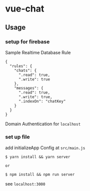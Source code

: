 # vue-chat

## Usage

### setup for firebase

Sample Realtime Database Rule
```
{
  "rules": {
    "chats": {
      ".read": true,
      ".write": true
    },
    "messages": {
      ".read": true,
      ".write": true,
      ".indexOn": "chatKey"
    }
  }
}
```

Domain Authentication for `localhost`

### set up file
add initializeApp Config at `src/main.js`

```
$ yarn install && yarn server

or

$ npm install && npm run server
```

see `localhost:3000`